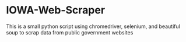 # IOWA-Web-Scraper
This is a small python script using chromedriver, selenium, and beautiful soup to scrap data from public government websites
